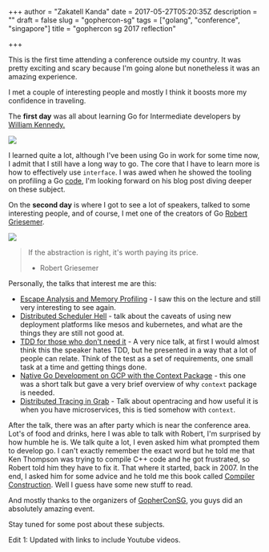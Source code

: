 +++
author = "Zakatell Kanda"
date = 2017-05-27T05:20:35Z
description = ""
draft = false
slug = "gophercon-sg"
tags = ["golang", "conference", "singapore"]
title = "gophercon sg 2017 reflection"

+++

This is the first time attending a conference outside my country. It was pretty exciting and scary because I'm going alone but nonetheless it was an amazing experience.

I met a couple of interesting people and mostly I think it boosts more my confidence in traveling.

The **first day** was all about learning Go for Intermediate developers by [William Kennedy.](https://www.goinggo.net/)

![](/content/images/2017/05/GopherConSG---First-Day-Training.jpg)

I learned quite a lot, although I've been using Go in work for some time now, I admit that I still have a long way to go. The core that I have to learn more is how to effectively use `interface`. I was awed when he showed the tooling on profiling a Go [code](https://github.com/ardanlabs/gotraining/tree/master/topics/go/profiling/memcpu), I'm looking forward on his blog post diving deeper on these subject.

On the **second day** is where I got to see a lot of speakers, talked to some interesting people, and of course, I met one of the creators of Go [Robert Griesemer](https://research.google.com/pubs/author96.html).

![](/content/images/2017/05/exporting-go-robert-keynote.jpg)

> If the abstraction is right,
> it's worth paying its price.
> - Robert Griesemer

Personally, the talks that interest me are this:

- [Escape Analysis and Memory Profiling](https://www.youtube.com/watch?v=2557w0qsDV0&list=PLq2Nv-Sh8EbZEjZdPLaQt1qh_ohZFMDj8&index=3) - I saw this on the lecture and still very interesting to see again.
- [Distributed Scheduler Hell](https://www.youtube.com/watch?v=ttmzQbaYjjk&list=PLq2Nv-Sh8EbZEjZdPLaQt1qh_ohZFMDj8&index=6) - talk about the caveats of using new deployment platforms like mesos and kubernetes, and what are the things they are still not good at.
- [TDD for those who don't need it](https://www.youtube.com/watch?v=a6oP24CSdUg&list=PLq2Nv-Sh8EbZEjZdPLaQt1qh_ohZFMDj8&index=10) -  A very nice talk, at first I would almost think this the speaker hates TDD, but he presented in a way that a lot of people can relate. Think of the test as a set of requirements, one small task at a time and getting things done.
- [Native Go Development on GCP with the Context Package](https://www.youtube.com/watch?v=YmARDfv6VN8&index=7&list=PLq2Nv-Sh8EbZEjZdPLaQt1qh_ohZFMDj8) - this one was a short talk but gave a very brief overview of why `context` package is needed.
- [Distributed Tracing in Grab](https://www.youtube.com/watch?v=nm2A80PfYww&list=PLq2Nv-Sh8EbZEjZdPLaQt1qh_ohZFMDj8&index=8) - Talk about opentracing and how useful it is when you have microservices, this is tied somehow with `context`.

After the talk, there was an after party which is near the conference area. Lot's of food and drinks, here I was able to talk with Robert, I'm surprised by how humble he is. We talk quite a lot, I even asked him what prompted them to develop go. I can't exactly remember the exact word but he told me that Ken Thompson was trying to compile C++ code and he got frustrated, so Robert told him they have to fix it. That where it started, back in 2007. In the end, I asked him for some advice and he told me this book called [Compiler Construction](https://www.inf.ethz.ch/personal/wirth/CompilerConstruction/index.html). Well I guess have some new stuff to read.

And mostly thanks to the organizers of [GopherConSG](https://2017.gophercon.sg/), you guys did an absolutely amazing event.

Stay tuned for some post about these subjects.

Edit 1: Updated with links to include Youtube videos.
